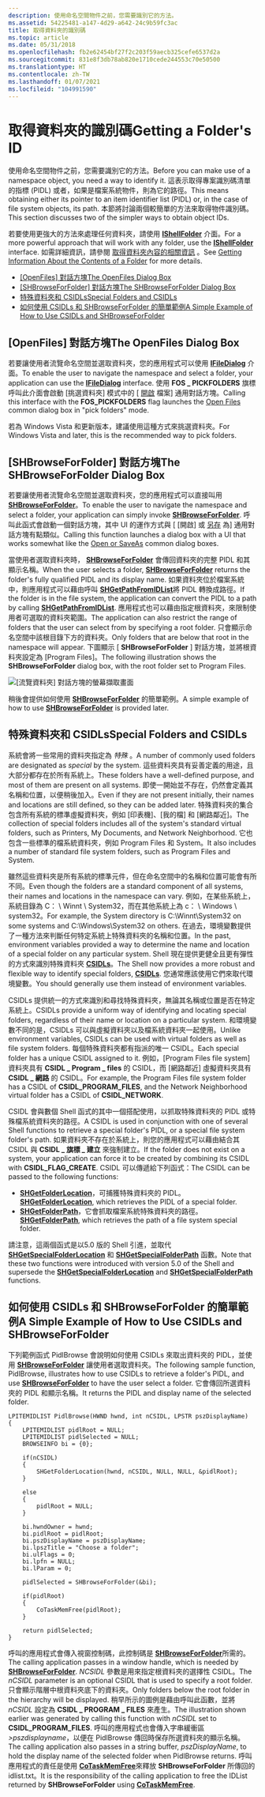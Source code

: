 ```yaml
---
description: 使用命名空間物件之前，您需要識別它的方法。
ms.assetid: 54225481-a147-4d29-a642-24c9b59fc3ac
title: 取得資料夾的識別碼
ms.topic: article
ms.date: 05/31/2018
ms.openlocfilehash: fb2e62454bf27f2c203f59aecb325cefe6537d2a
ms.sourcegitcommit: 831e8f3db78ab820e1710cede244553c70e50500
ms.translationtype: HT
ms.contentlocale: zh-TW
ms.lasthandoff: 01/07/2021
ms.locfileid: "104991590"
---
```

# <a name="getting-a-folders-id"></a><span data-ttu-id="6917b-103">取得資料夾的識別碼</span><span class="sxs-lookup"><span data-stu-id="6917b-103">Getting a Folder's ID</span></span>

<span data-ttu-id="6917b-104">使用命名空間物件之前，您需要識別它的方法。</span><span class="sxs-lookup"><span data-stu-id="6917b-104">Before you can make use of a namespace object, you need a way to identify it.</span></span> <span data-ttu-id="6917b-105">這表示取得專案識別碼清單的指標 (PIDL) 或者，如果是檔案系統物件，則為它的路徑。</span><span class="sxs-lookup"><span data-stu-id="6917b-105">This means obtaining either its pointer to an item identifier list (PIDL) or, in the case of file system objects, its path.</span></span> <span data-ttu-id="6917b-106">本節將討論兩個較簡單的方法來取得物件識別碼。</span><span class="sxs-lookup"><span data-stu-id="6917b-106">This section discusses two of the simpler ways to obtain object IDs.</span></span>

<span data-ttu-id="6917b-107">若要使用更強大的方法來處理任何資料夾，請使用 [**IShellFolder**](/windows/win32/api/shobjidl_core/nn-shobjidl_core-ishellfolder) 介面。</span><span class="sxs-lookup"><span data-stu-id="6917b-107">For a more powerful approach that will work with any folder, use the [**IShellFolder**](/windows/win32/api/shobjidl_core/nn-shobjidl_core-ishellfolder) interface.</span></span> <span data-ttu-id="6917b-108">如需詳細資訊，請參閱 [取得資料夾內容的相關資訊](folder-info.md) 。</span><span class="sxs-lookup"><span data-stu-id="6917b-108">See [Getting Information About the Contents of a Folder](folder-info.md) for more details.</span></span>

-   <span data-ttu-id="6917b-109">[[OpenFiles] 對話方塊](#the-openfiles-dialog-box)</span><span class="sxs-lookup"><span data-stu-id="6917b-109">[The OpenFiles Dialog Box](#the-openfiles-dialog-box)</span></span>
-   <span data-ttu-id="6917b-110">[[SHBrowseForFolder] 對話方塊](#the-shbrowseforfolder-dialog-box)</span><span class="sxs-lookup"><span data-stu-id="6917b-110">[The SHBrowseForFolder Dialog Box](#the-shbrowseforfolder-dialog-box)</span></span>
-   [<span data-ttu-id="6917b-111">特殊資料夾和 CSIDLs</span><span class="sxs-lookup"><span data-stu-id="6917b-111">Special Folders and CSIDLs</span></span>](#special-folders-and-csidls)
-   [<span data-ttu-id="6917b-112">如何使用 CSIDLs 和 SHBrowseForFolder 的簡單範例</span><span class="sxs-lookup"><span data-stu-id="6917b-112">A Simple Example of How to Use CSIDLs and SHBrowseForFolder</span></span>](#a-simple-example-of-how-to-use-csidls-and-shbrowseforfolder)

## <a name="the-openfiles-dialog-box"></a><span data-ttu-id="6917b-113">[OpenFiles] 對話方塊</span><span class="sxs-lookup"><span data-stu-id="6917b-113">The OpenFiles Dialog Box</span></span>

<span data-ttu-id="6917b-114">若要讓使用者流覽命名空間並選取資料夾，您的應用程式可以使用 [**IFileDialog**](/windows/win32/api/shobjidl_core/nn-shobjidl_core-ifiledialog) 介面。</span><span class="sxs-lookup"><span data-stu-id="6917b-114">To enable the user to navigate the namespace and select a folder, your application can use the [**IFileDialog**](/windows/win32/api/shobjidl_core/nn-shobjidl_core-ifiledialog) interface.</span></span> <span data-ttu-id="6917b-115">使用 **FOS \_ PICKFOLDERS** 旗標呼叫此介面會啟動 [挑選資料夾] 模式中的 [ [開啟](../dlgbox/open-and-save-as-dialog-boxes.md) 檔案] 通用對話方塊。</span><span class="sxs-lookup"><span data-stu-id="6917b-115">Calling this interface with the **FOS\_PICKFOLDERS** flag launches the [Open Files](../dlgbox/open-and-save-as-dialog-boxes.md) common dialog box in "pick folders" mode.</span></span>

<span data-ttu-id="6917b-116">若為 Windows Vista 和更新版本，建議使用這種方式來挑選資料夾。</span><span class="sxs-lookup"><span data-stu-id="6917b-116">For Windows Vista and later, this is the recommended way to pick folders.</span></span>

## <a name="the-shbrowseforfolder-dialog-box"></a><span data-ttu-id="6917b-117">[SHBrowseForFolder] 對話方塊</span><span class="sxs-lookup"><span data-stu-id="6917b-117">The SHBrowseForFolder Dialog Box</span></span>

<span data-ttu-id="6917b-118">若要讓使用者流覽命名空間並選取資料夾，您的應用程式可以直接叫用 [**SHBrowseForFolder**](/windows/desktop/api/shlobj_core/nf-shlobj_core-shbrowseforfoldera)。</span><span class="sxs-lookup"><span data-stu-id="6917b-118">To enable the user to navigate the namespace and select a folder, your application can simply invoke [**SHBrowseForFolder**](/windows/desktop/api/shlobj_core/nf-shlobj_core-shbrowseforfoldera).</span></span> <span data-ttu-id="6917b-119">呼叫此函式會啟動一個對話方塊，其中 UI 的運作方式與 [ [開啟] 或 [另存](../dlgbox/open-and-save-as-dialog-boxes.md) 為] 通用對話方塊有點類似。</span><span class="sxs-lookup"><span data-stu-id="6917b-119">Calling this function launches a dialog box with a UI that works somewhat like the [Open or SaveAs](../dlgbox/open-and-save-as-dialog-boxes.md) common dialog boxes.</span></span>

<span data-ttu-id="6917b-120">當使用者選取資料夾時， [**SHBrowseForFolder**](/windows/desktop/api/shlobj_core/nf-shlobj_core-shbrowseforfoldera) 會傳回資料夾的完整 PIDL 和其顯示名稱。</span><span class="sxs-lookup"><span data-stu-id="6917b-120">When the user selects a folder, [**SHBrowseForFolder**](/windows/desktop/api/shlobj_core/nf-shlobj_core-shbrowseforfoldera) returns the folder's fully qualified PIDL and its display name.</span></span> <span data-ttu-id="6917b-121">如果資料夾位於檔案系統中，則應用程式可以藉由呼叫 [**SHGetPathFromIDList**](/windows/desktop/api/shlobj_core/nf-shlobj_core-shgetpathfromidlista)將 PIDL 轉換成路徑。</span><span class="sxs-lookup"><span data-stu-id="6917b-121">If the folder is in the file system, the application can convert the PIDL to a path by calling [**SHGetPathFromIDList**](/windows/desktop/api/shlobj_core/nf-shlobj_core-shgetpathfromidlista).</span></span> <span data-ttu-id="6917b-122">應用程式也可以藉由指定根資料夾，來限制使用者可選取的資料夾範圍。</span><span class="sxs-lookup"><span data-stu-id="6917b-122">The application can also restrict the range of folders that the user can select from by specifying a root folder.</span></span> <span data-ttu-id="6917b-123">只會顯示命名空間中該根目錄下方的資料夾。</span><span class="sxs-lookup"><span data-stu-id="6917b-123">Only folders that are below that root in the namespace will appear.</span></span> <span data-ttu-id="6917b-124">下圖顯示 [ **SHBrowseForFolder** ] 對話方塊，並將根資料夾設定為 [Program Files]。</span><span class="sxs-lookup"><span data-stu-id="6917b-124">The following illustration shows the **SHBrowseForFolder** dialog box, with the root folder set to Program Files.</span></span>

![[流覽資料夾] 對話方塊的螢幕擷取畫面](images/shell1.png)

<span data-ttu-id="6917b-126">稍後會提供如何使用 [**SHBrowseForFolder**](/windows/desktop/api/shlobj_core/nf-shlobj_core-shbrowseforfoldera) 的簡單範例。</span><span class="sxs-lookup"><span data-stu-id="6917b-126">A simple example of how to use [**SHBrowseForFolder**](/windows/desktop/api/shlobj_core/nf-shlobj_core-shbrowseforfoldera) is provided later.</span></span>

## <a name="special-folders-and-csidls"></a><span data-ttu-id="6917b-127">特殊資料夾和 CSIDLs</span><span class="sxs-lookup"><span data-stu-id="6917b-127">Special Folders and CSIDLs</span></span>

<span data-ttu-id="6917b-128">系統會將一些常用的資料夾指定為 *特殊* 。</span><span class="sxs-lookup"><span data-stu-id="6917b-128">A number of commonly used folders are designated as *special* by the system.</span></span> <span data-ttu-id="6917b-129">這些資料夾具有妥善定義的用途，且大部分都存在於所有系統上。</span><span class="sxs-lookup"><span data-stu-id="6917b-129">These folders have a well-defined purpose, and most of them are present on all systems.</span></span> <span data-ttu-id="6917b-130">即使一開始並不存在，仍然會定義其名稱和位置，以便稍後加入。</span><span class="sxs-lookup"><span data-stu-id="6917b-130">Even if they are not present initially, their names and locations are still defined, so they can be added later.</span></span> <span data-ttu-id="6917b-131">特殊資料夾的集合包含所有系統的標準虛擬資料夾，例如 [印表機]、[我的檔] 和 [網路鄰近]。</span><span class="sxs-lookup"><span data-stu-id="6917b-131">The collection of special folders includes all of the system's standard virtual folders, such as Printers, My Documents, and Network Neighborhood.</span></span> <span data-ttu-id="6917b-132">它也包含一些標準的檔系統資料夾，例如 Program Files 和 System。</span><span class="sxs-lookup"><span data-stu-id="6917b-132">It also includes a number of standard file system folders, such as Program Files and System.</span></span>

<span data-ttu-id="6917b-133">雖然這些資料夾是所有系統的標準元件，但在命名空間中的名稱和位置可能會有所不同。</span><span class="sxs-lookup"><span data-stu-id="6917b-133">Even though the folders are a standard component of all systems, their names and locations in the namespace can vary.</span></span> <span data-ttu-id="6917b-134">例如，在某些系統上，系統目錄為 C： \\ Winnt \\ System32，而在其他系統上為 c： \\ Windows \\ system32。</span><span class="sxs-lookup"><span data-stu-id="6917b-134">For example, the System directory is C:\\Winnt\\System32 on some systems and C:\\Windows\\System32 on others.</span></span> <span data-ttu-id="6917b-135">在過去，環境變數提供了一種方法來判斷任何特定系統上特殊資料夾的名稱和位置。</span><span class="sxs-lookup"><span data-stu-id="6917b-135">In the past, environment variables provided a way to determine the name and location of a special folder on any particular system.</span></span> <span data-ttu-id="6917b-136">Shell 現在提供更健全且更有彈性的方式來識別特殊資料夾 [**CSIDLs**](csidl.md)。</span><span class="sxs-lookup"><span data-stu-id="6917b-136">The Shell now provides a more robust and flexible way to identify special folders, [**CSIDLs**](csidl.md).</span></span> <span data-ttu-id="6917b-137">您通常應該使用它們來取代環境變數。</span><span class="sxs-lookup"><span data-stu-id="6917b-137">You should generally use them instead of environment variables.</span></span>

<span data-ttu-id="6917b-138">CSIDLs 提供統一的方式來識別和尋找特殊資料夾，無論其名稱或位置是否在特定系統上。</span><span class="sxs-lookup"><span data-stu-id="6917b-138">CSIDLs provide a uniform way of identifying and locating special folders, regardless of their name or location on a particular system.</span></span> <span data-ttu-id="6917b-139">和環境變數不同的是，CSIDLs 可以與虛擬資料夾以及檔系統資料夾一起使用。</span><span class="sxs-lookup"><span data-stu-id="6917b-139">Unlike environment variables, CSIDLs can be used with virtual folders as well as file system folders.</span></span> <span data-ttu-id="6917b-140">每個特殊資料夾都有指派的唯一 CSIDL。</span><span class="sxs-lookup"><span data-stu-id="6917b-140">Each special folder has a unique CSIDL assigned to it.</span></span> <span data-ttu-id="6917b-141">例如，[Program Files file system] 資料夾具有 **CSIDL \_ Program \_ files** 的 CSIDL，而 [網路鄰近] 虛擬資料夾具有 **CSIDL \_ 網路** 的 CSIDL。</span><span class="sxs-lookup"><span data-stu-id="6917b-141">For example, the Program Files file system folder has a CSIDL of **CSIDL\_PROGRAM\_FILES**, and the Network Neighborhood virtual folder has a CSIDL of **CSIDL\_NETWORK**.</span></span>

<span data-ttu-id="6917b-142">CSIDL 會與數個 Shell 函式的其中一個搭配使用，以抓取特殊資料夾的 PIDL 或特殊檔系統資料夾的路徑。</span><span class="sxs-lookup"><span data-stu-id="6917b-142">A CSIDL is used in conjunction with one of several Shell functions to retrieve a special folder's PIDL, or a special file system folder's path.</span></span> <span data-ttu-id="6917b-143">如果資料夾不存在於系統上，則您的應用程式可以藉由結合其 CSIDL 與 **CSIDL \_ 旗標 \_ 建立** 來強制建立。</span><span class="sxs-lookup"><span data-stu-id="6917b-143">If the folder does not exist on a system, your application can force it to be created by combining its CSIDL with **CSIDL\_FLAG\_CREATE**.</span></span> <span data-ttu-id="6917b-144">CSIDL 可以傳遞給下列函式：</span><span class="sxs-lookup"><span data-stu-id="6917b-144">The CSIDL can be passed to the following functions:</span></span>

-   <span data-ttu-id="6917b-145">[**SHGetFolderLocation**](/windows/desktop/api/shlobj_core/nf-shlobj_core-shgetfolderlocation)，可捕獲特殊資料夾的 PIDL。</span><span class="sxs-lookup"><span data-stu-id="6917b-145">[**SHGetFolderLocation**](/windows/desktop/api/shlobj_core/nf-shlobj_core-shgetfolderlocation), which retrieves the PIDL of a special folder.</span></span>
-   <span data-ttu-id="6917b-146">[**SHGetFolderPath**](/windows/desktop/api/shlobj_core/nf-shlobj_core-shgetfolderpatha)，它會抓取檔案系統特殊資料夾的路徑。</span><span class="sxs-lookup"><span data-stu-id="6917b-146">[**SHGetFolderPath**](/windows/desktop/api/shlobj_core/nf-shlobj_core-shgetfolderpatha), which retrieves the path of a file system special folder.</span></span>

<span data-ttu-id="6917b-147">請注意，這兩個函式是以5.0 版的 Shell 引進，並取代 [**SHGetSpecialFolderLocation**](/windows/desktop/api/shlobj_core/nf-shlobj_core-shgetspecialfolderlocation) 和 [**SHGetSpecialFolderPath**](/windows/desktop/api/shlobj_core/nf-shlobj_core-shgetspecialfolderpatha) 函數。</span><span class="sxs-lookup"><span data-stu-id="6917b-147">Note that these two functions were introduced with version 5.0 of the Shell and supersede the [**SHGetSpecialFolderLocation**](/windows/desktop/api/shlobj_core/nf-shlobj_core-shgetspecialfolderlocation) and [**SHGetSpecialFolderPath**](/windows/desktop/api/shlobj_core/nf-shlobj_core-shgetspecialfolderpatha) functions.</span></span>

## <a name="a-simple-example-of-how-to-use-csidls-and-shbrowseforfolder"></a><span data-ttu-id="6917b-148">如何使用 CSIDLs 和 SHBrowseForFolder 的簡單範例</span><span class="sxs-lookup"><span data-stu-id="6917b-148">A Simple Example of How to Use CSIDLs and SHBrowseForFolder</span></span>

<span data-ttu-id="6917b-149">下列範例函式 PidlBrowse 會說明如何使用 CSIDLs 來取出資料夾的 PIDL，並使用 [**SHBrowseForFolder**](/windows/desktop/api/shlobj_core/nf-shlobj_core-shbrowseforfoldera) 讓使用者選取資料夾。</span><span class="sxs-lookup"><span data-stu-id="6917b-149">The following sample function, PidlBrowse, illustrates how to use CSIDLs to retrieve a folder's PIDL, and use [**SHBrowseForFolder**](/windows/desktop/api/shlobj_core/nf-shlobj_core-shbrowseforfoldera) to have the user select a folder.</span></span> <span data-ttu-id="6917b-150">它會傳回所選資料夾的 PIDL 和顯示名稱。</span><span class="sxs-lookup"><span data-stu-id="6917b-150">It returns the PIDL and display name of the selected folder.</span></span>


```
LPITEMIDLIST PidlBrowse(HWND hwnd, int nCSIDL, LPSTR pszDisplayName)
{
    LPITEMIDLIST pidlRoot = NULL;
    LPITEMIDLIST pidlSelected = NULL;
    BROWSEINFO bi = {0};

    if(nCSIDL)
    {
        SHGetFolderLocation(hwnd, nCSIDL, NULL, NULL, &pidlRoot);
    }

    else
    {
        pidlRoot = NULL;
    }

    bi.hwndOwner = hwnd;
    bi.pidlRoot = pidlRoot;
    bi.pszDisplayName = pszDisplayName;
    bi.lpszTitle = "Choose a folder";
    bi.ulFlags = 0;
    bi.lpfn = NULL;
    bi.lParam = 0;

    pidlSelected = SHBrowseForFolder(&bi);

    if(pidlRoot)
    {
        CoTaskMemFree(pidlRoot);
    }

    return pidlSelected;
}
```



<span data-ttu-id="6917b-151">呼叫的應用程式會傳入視窗控制碼，此控制碼是 [**SHBrowseForFolder**](/windows/desktop/api/shlobj_core/nf-shlobj_core-shbrowseforfoldera)所需的。</span><span class="sxs-lookup"><span data-stu-id="6917b-151">The calling application passes in a window handle, which is needed by [**SHBrowseForFolder**](/windows/desktop/api/shlobj_core/nf-shlobj_core-shbrowseforfoldera).</span></span> <span data-ttu-id="6917b-152">*NCSIDL* 參數是用來指定根資料夾的選擇性 CSIDL。</span><span class="sxs-lookup"><span data-stu-id="6917b-152">The *nCSIDL* parameter is an optional CSIDL that is used to specify a root folder.</span></span> <span data-ttu-id="6917b-153">只會顯示階層中根資料夾底下的資料夾。</span><span class="sxs-lookup"><span data-stu-id="6917b-153">Only folders below the root folder in the hierarchy will be displayed.</span></span> <span data-ttu-id="6917b-154">稍早所示的圖例是藉由呼叫此函數，並將 *nCSIDL* 設定為 **CSIDL \_ PROGRAM \_ FILES** 來產生。</span><span class="sxs-lookup"><span data-stu-id="6917b-154">The illustration shown earlier was generated by calling this function with *nCSIDL* set to **CSIDL\_PROGRAM\_FILES**.</span></span> <span data-ttu-id="6917b-155">呼叫的應用程式也會傳入字串緩衝區 *>pszdisplayname*，以便在 PidlBrowse 傳回時保存所選資料夾的顯示名稱。</span><span class="sxs-lookup"><span data-stu-id="6917b-155">The calling application also passes in a string buffer, *pszDisplayName*, to hold the display name of the selected folder when PidlBrowse returns.</span></span> <span data-ttu-id="6917b-156">呼叫應用程式的責任是使用 [**CoTaskMemFree**](/windows/win32/api/combaseapi/nf-combaseapi-cotaskmemfree)來釋放 **SHBrowseForFolder** 所傳回的 idlist.txt。</span><span class="sxs-lookup"><span data-stu-id="6917b-156">It is the responsibility of the calling application to free the IDList returned by **SHBrowseForFolder** using [**CoTaskMemFree**](/windows/win32/api/combaseapi/nf-combaseapi-cotaskmemfree).</span></span>

 

 
